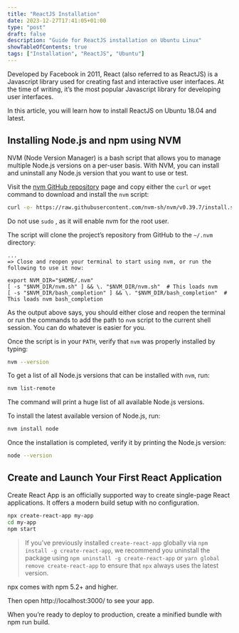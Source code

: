 ```yaml
---
title: "ReactJS Installation"
date: 2023-12-27T17:41:05+01:00
type: "post"
draft: false 
description: "Guide for ReactJS installation on Ubuntu Linux"
showTableOfContents: true
tags: ["Installation", "ReactJS", "Ubuntu"]
---
```

Developed by Facebook in 2011, React (also referred to as ReactJS) is a Javascript library used for creating fast and interactive user interfaces. At the time of writing, it’s the most popular Javascript library for developing user interfaces.

In this article, you will learn how to install ReactJS on Ubuntu 18.04 and latest.

## Installing Node.js and npm using NVM

NVM (Node Version Manager) is a bash script that allows you to manage multiple Node.js versions on a per-user basis. With NVM, you can install and uninstall any Node.js version that you want to use or test.

Visit the [nvm GitHub repository](https://github.com/nvm-sh/nvm#installing-and-updating) page and copy either the `curl` or `wget` command to download and install the `nvm` script:
```bash
curl -o- https://raw.githubusercontent.com/nvm-sh/nvm/v0.39.7/install.sh | bash
```
Do not use `sudo` , as it will enable nvm for the root user.

The script will clone the project’s repository from GitHub to the `~/.nvm` directory:
```
...
=> Close and reopen your terminal to start using nvm, or run the following to use it now:

export NVM_DIR="$HOME/.nvm"
[ -s "$NVM_DIR/nvm.sh" ] && \. "$NVM_DIR/nvm.sh"  # This loads nvm
[ -s "$NVM_DIR/bash_completion" ] && \. "$NVM_DIR/bash_completion"  # This loads nvm bash_completion
```
As the output above says, you should either close and reopen the terminal or run the commands to add the path to `nvm` script to the current shell session. You can do whatever is easier for you.

Once the script is in your `PATH`, verify that `nvm` was properly installed by typing:
```bash
nvm --version
```
To get a list of all Node.js versions that can be installed with `nvm`, run:
```bash
nvm list-remote
```
The command will print a huge list of all available Node.js versions.

To install the latest available version of Node.js, run:
```bash
nvm install node
```
Once the installation is completed, verify it by printing the Node.js version:
```bash
node --version
```
## Create and Launch Your First React Application

Create React App is an officially supported way to create single-page React applications. It offers a modern build setup with no configuration.
```bash
npx create-react-app my-app
cd my-app
npm start
```
> If you've previously installed `create-react-app` globally via `npm install -g create-react-app`, we recommend you uninstall the package using `npm uninstall -g create-react-app` or `yarn global remove create-react-app` to ensure that `npx` always uses the latest version.

npx comes with npm 5.2+ and higher.

Then open http://localhost:3000/ to see your app.

When you’re ready to deploy to production, create a minified bundle with npm run build.

